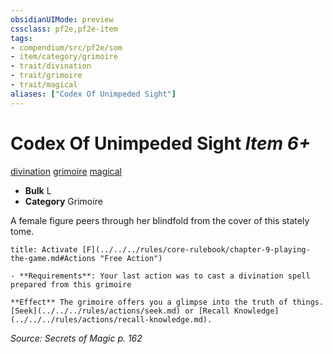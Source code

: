 ```yaml
---
obsidianUIMode: preview
cssclass: pf2e,pf2e-item
tags:
- compendium/src/pf2e/som
- item/category/grimoire
- trait/divination
- trait/grimoire
- trait/magical
aliases: ["Codex Of Unimpeded Sight"]
---
```

# Codex Of Unimpeded Sight *Item 6+*  
[divination](../../../Rules/traits/divination.md)  [grimoire](../../../Rules/traits/grimoire-som.md)  [magical](../../../Rules/traits/magical.md)  

- **Bulk** L
- **Category** Grimoire

A female figure peers through her blindfold from the cover of this stately tome.

```ad-embed-ability
title: Activate [F](../../../rules/core-rulebook/chapter-9-playing-the-game.md#Actions "Free Action")

- **Requirements**: Your last action was to cast a divination spell prepared from this grimoire

**Effect** The grimoire offers you a glimpse into the truth of things. [Seek](../../../rules/actions/seek.md) or [Recall Knowledge](../../../rules/actions/recall-knowledge.md).
```

*Source: Secrets of Magic p. 162*

